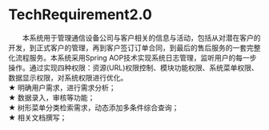 # TechRequirement2.0
&emsp;&emsp;本系统用于管理通信设备公司与客户相关的信息与活动，包括从对潜在客户的开发，到正式客户的管理，再到客户签订订单合同，到最后的售后服务的一套完整化流程服务。本系统采用Spring AOP技术实现系统日志管理，监听用户的每一步操作。通过实现四种权限：资源(URL)权限控制、模块功能权限、系统菜单权限、数据显示权限，对系统权限进行优化。
<br>★ 明确用户需求，进行需求分析；
<br>★ 数据录入，审核等功能；
<br>★ 树形菜单分类检索需求，动态添加多条件综合查询；
<br>★ 相关文档撰写；
